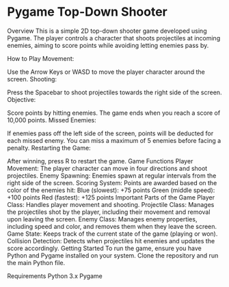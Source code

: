 # Pygame Top-Down Shooter
Overview
This is a simple 2D top-down shooter game developed using Pygame. The player controls a character that shoots projectiles at incoming enemies, aiming to score points while avoiding letting enemies pass by.

How to Play
Movement:

Use the Arrow Keys or WASD to move the player character around the screen.
Shooting:

Press the Spacebar to shoot projectiles towards the right side of the screen.
Objective:

Score points by hitting enemies. The game ends when you reach a score of 10,000 points.
Missed Enemies:

If enemies pass off the left side of the screen, points will be deducted for each missed enemy. You can miss a maximum of 5 enemies before facing a penalty.
Restarting the Game:

After winning, press R to restart the game.
Game Functions
Player Movement: The player character can move in four directions and shoot projectiles.
Enemy Spawning: Enemies spawn at regular intervals from the right side of the screen.
Scoring System: Points are awarded based on the color of the enemies hit:
Blue (slowest): +75 points
Green (middle speed): +100 points
Red (fastest): +125 points
Important Parts of the Game
Player Class: Handles player movement and shooting.
Projectile Class: Manages the projectiles shot by the player, including their movement and removal upon leaving the screen.
Enemy Class: Manages enemy properties, including speed and color, and removes them when they leave the screen.
Game State: Keeps track of the current state of the game (playing or won).
Collision Detection: Detects when projectiles hit enemies and updates the score accordingly.
Getting Started
To run the game, ensure you have Python and Pygame installed on your system. Clone the repository and run the main Python file.

Requirements
Python 3.x
Pygame
